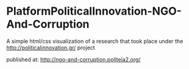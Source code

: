 # PlatformPoliticalInnovation-NGO-And-Corruption

A simple html/css visualization of a research that took place under the http://politicalinnovation.gr/ project

published at: http://ngo-and-corruption.politeia2.org/
